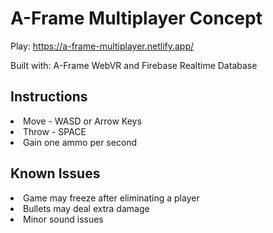 <h1> A-Frame Multiplayer Concept </h1>

Play: https://a-frame-multiplayer.netlify.app/

Built with: A-Frame WebVR and Firebase Realtime Database

<h2> Instructions </h2>
<li> Move - WASD or Arrow Keys </li>
<li> Throw - SPACE </li>
<li> Gain one ammo per second </li>

<h2> Known Issues </h2>
<li> Game may freeze after eliminating a player </li>
<li> Bullets may deal extra damage </li>
<li> Minor sound issues </li>
